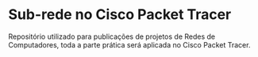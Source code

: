 # Sub-rede no Cisco Packet Tracer

Repositório utilizado para publicações de projetos de Redes de Computadores, toda a parte prática será aplicada no Cisco Packet Tracer. 
